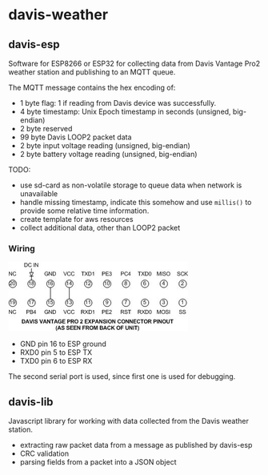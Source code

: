 # davis-weather

## davis-esp

Software for ESP8266 or ESP32 for collecting data from Davis Vantage Pro2 weather station and publishing to an MQTT queue.

The MQTT message contains the hex encoding of:

- 1 byte flag: 1 if reading from Davis device was successfully.
- 4 byte timestamp: Unix Epoch timestamp in seconds (unsigned, big-endian)
- 2 byte reserved
- 99 byte Davis LOOP2 packet data
- 2 byte input voltage reading (unsigned, big-endian)
- 2 byte battery voltage reading (unsigned, big-endian)

TODO:

- use sd-card as non-volatile storage to queue data when network is unavailable
- handle missing timestamp, indicate this somehow and use `millis()` to provide some relative time information.
- create template for aws resources
- collect additional data, other than LOOP2 packet

### Wiring

![davis-port](davis-port.png)

- GND pin 16 to ESP ground
- RXD0 pin 5 to ESP TX
- TXD0 pin 6 to ESP RX

The second serial port is used, since first one is used for debugging.

## davis-lib

Javascript library for working with data collected from the Davis weather station.

- extracting raw packet data from a message as published by davis-esp
- CRC validation
- parsing fields from a packet into a JSON object
